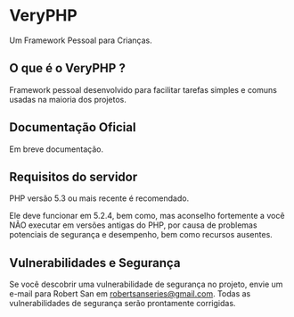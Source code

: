 # VeryPHP

Um Framework Pessoal para Crianças.

## O que é o VeryPHP ?

Framework pessoal desenvolvido para facilitar tarefas simples e comuns usadas ​​na maioria dos projetos.

## Documentação Oficial

Em breve documentação.

## Requisitos do servidor

PHP versão 5.3 ou mais recente é recomendado.

Ele deve funcionar em 5.2.4, bem como, mas aconselho fortemente a você NÃO executar em versões antigas do PHP, por causa de problemas potenciais de segurança e desempenho, bem como recursos ausentes.

## Vulnerabilidades e Segurança

Se você descobrir uma vulnerabilidade de segurança no projeto, envie um e-mail para Robert San em robertsanseries@gmail.com. Todas as vulnerabilidades de segurança serão prontamente corrigidas.

